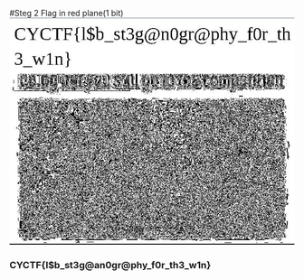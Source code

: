 #Steg 2
Flag in red plane(1 bit)
![Source view](images/Steg2.JPG)
### CYCTF{l$b\_st3g@an0gr@phy_f0r_th3_w1n}